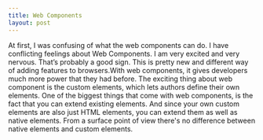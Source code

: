```yaml
---
title: Web Components
layout: post
---
```


At first, I was confusing of what the web components can do. 
I have conflicting feelings about Web Components. I am very excited and very nervous. That’s probably a good sign.
This is pretty new and different way of adding features to browsers.With web components, it gives developers much more power that they had before. The exciting thing about web component is the custom elements, which lets authors define their own elements. 
One of the biggest things that come with web components, is the fact that you can extend existing elements. And since your own custom elements are also just HTML elements, you can extend them as well as native elements. From a surface point of view there's no difference between native elements and custom elements.
